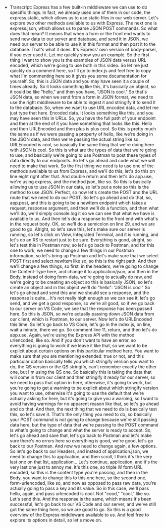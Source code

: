 - Transcript: Express has a few built-in middleware we can use to do specific things. In fact, we already used one of them in our code, the express.static, which allows us to use static files in our web server. Let's explore two other methods available to us with Express. The next one is express.json, which allows us to parse JSON POST commands. So what does that mean? It means that when a form or the front end wants to send new data to our server and database, and send it in JSON, we need our server to be able to use it in this format and then post it to the database. That's what it does. It's Express' own version of body-parser, if you ever used it. Let me quickly show you an example. So the first thing I want to show you is the examples of JSON data versus URL encoded, which we're going to use both in this video. So let me just quickly do a comment here, so I'll go to index.js and feel free to copy what I'm commenting here so it gives you some documentation for yourself. So, this is JSON data and you may have seen it a couple of times already. So it looks something like this, it's basically an object, so it could be like "hello," and then you have, "JSON is cool." So that's JSON data, so when we send from a form in JSON format, we need to use the right middleware to be able to ingest it and stringify it to send it to the database. So, when we want to use URL encoded data, and let me just type that here. Encoded data. It looks something like this, and you may have seen this in URLs. So, you have the full path of your endpoint and then at the end of it you have something that looks like this. Hello and then URLEncoded and then plus is plus cool. So this is pretty much the same as if we were passing a property of hello, like we're doing in the JSON data, and then we're passing the actual string like so: URLEncoded is cool, so basically the same thing that we're doing here with JSON is cool. So this is what are the types of data that we're going to use, and basically we're going to use Postman to post these types of data directly to our endpoints. So let's go ahead and code what we will need to make that work. So the first thing we need is to use one of the methods available to us from Express, and we'll do this, let's do this on line eight right after that. And double return and then let's do app.use, we're using express, and the method json, like so. So this is basically allowing us to use JSON in our data, so let's put a note so this is the method to use JSON. Perfect, so now let's create the POST and the URL route that we need to do our POST. So let's go ahead and do that, so, app.post, and this is going to be a newItem endpoint which takes a request, response argument, and then we'll do a function, and then what we'll do, we'll simply console.log it so we can see that what we have is available to us. And then let's do a response to the front end with what's in the request body. OK, so we'll do a semicolon on line 29, and we are good to go. Alright, so let's save this, let's make sure our server is running, so let's click on View, Integrated Terminal, and it is running, and let's do an RS to restart just to be sure. Everything is good, alright, so let's test this in Postman now, so let's go back to Postman, and for this one to work, we need to change a few things in our Postman information, so let's bring up Postman and let's make sure that we select POST first and select newItem like so, so this is the right path. And then we'll change a few things, so first, in the headers, we're going to change the Content-Type here, and change it to application/json, and then in the Body, instead of doing form-data, we're going to actually do raw, and we're going to be creating an object so this is basically JSON, so let's create an object and in this object we'll do "hello": "JSON is cool" So let's go ahead and send this and we should see a response, and the response is quite... It's not really high enough so we can see it, let's go send, and we get a good response, so we're all good, so if we go back to our server on VS Code, we see that the response has been passed here. So this is JSON, so we're actually passing down JSON data from our client, which is Postman, to our server. Now let's do URLEncoded this time. So let's go back to VS Code, let's go in the index.js, on line, wait a minute, there we go. So comment line 11, return, and then let's do app.use. Again, we're using the Express API with the method urlencoded, like so. And if you don't want to have an error, so everything is going to work if we leave it like that, so we want to be explicit about certain options on this particular method here. You want to make sure that you are mentioning extended: true or not, and this particular option basically tells you which stringify version you want to do, the QS version or the QS stringify, can't remember exactly the other one, but I'm using the QS one. So basically this is taking the data that will come in from our client and then stringify it ready for our server, so we need to pass that option in here, otherwise, it's going to work, but you're going to get a warning to be explicit about which stringify version you want to use, otherwise it's going to use the default that we're actually asking for here, but it's going to give you a warning, so I want to avoid having warnings for no apparent reason like that, so let's go ahead and do that. And then, the next thing that we need to do is basically test this, so let's save it. That's the only thing you need to do, so basically your POST command is not going to change because we're still passing data here, but the type of data that we're passing to the POST command is what's going to change and what the server is ready to accept. So, let's go ahead and save that, let's go back to Postman and let's make sure there's no errors here so everything is good, we're good, let's go back to our Postman. And now we need to change again, a few options. So let's go back to our Headers, and instead of application.json, we need to change this to application, and then scroll, I think it's the very last one on that list, application... Let's continue, application, and it's the very last one just to annoy me. It's this one, so triple W form URL encoded, so this is the content type you're passing, and then in the Body, you want to change this to this one here, so the second one, form-urlencoded, like so, and now as opposed to pass raw data, you're actually going to pass a key and its value. So in this case, we'll pass hello, again, and pass urlencoded is cool. Not "cood," "cool," like so. Let's send this. And the response is the same, which means it's been successful, let's go back to our VS Code and our server, and we've still got the same thing here, so we are good to go. So this is a good overview of the Express middleware available to us. And feel free to explore its options in detail, so let's move on.
